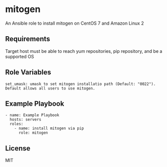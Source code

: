 mitogen
===

An Ansible role to install mitogen on CentOS 7 and Amazon Linux 2

Requirements
------------

Target host must be able to reach yum repositories, pip repository, and be a supported OS

Role Variables
--------------

    set_umask: umask to set mitogen installatio path (Default: "0022"). Default allows all users to use mitogen.

Example Playbook
----------------

    - name: Example Playbook
      hosts: servers
      roles:
        - name: install mitogen via pip
          role: mitogen

License
-------

MIT

